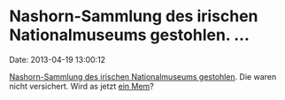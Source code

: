 Nashorn-Sammlung des irischen Nationalmuseums gestohlen. \...
=============================================================

Date: 2013-04-19 13:00:12

[Nashorn-Sammlung des irischen Nationalmuseums
gestohlen](http://www.independent.ie/irish-news/rhino-horns-stolen-in-national-museum-raid-were-not-insured-29207084.html).
Die waren nicht versichert. Wird as jetzt [ein
Mem](http://blog.fefe.de/?ts=afa64704)?
